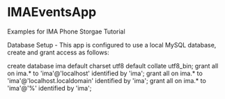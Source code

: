 IMAEventsApp
============

Examples for IMA Phone Storgae Tutorial

Database Setup - This app is configured to use a local MySQL database, create and grant access as follows:


create database ima default charset utf8 default collate utf8_bin;
grant all on ima.* to 'ima'@'localhost' identified by 'ima';
grant all on ima.* to 'ima'@'localhost.localdomain' identified by 'ima';
grant all on ima.* to 'ima'@'%' identified by 'ima';


